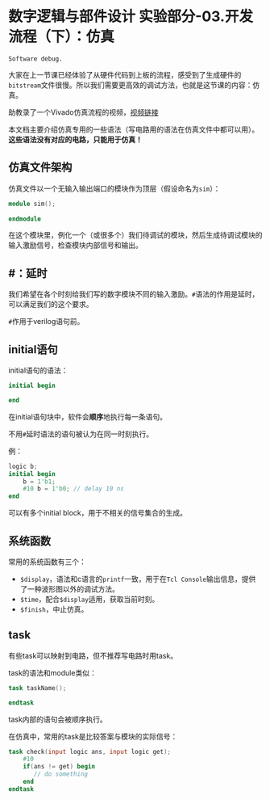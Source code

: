 # 数字逻辑与部件设计 实验部分-03.开发流程（下）：仿真

`Software debug.`

大家在上一节课已经体验了从硬件代码到上板的流程，感受到了生成硬件的`bitstream`文件很慢。所以我们需要更高效的调试方法，也就是这节课的内容：仿真。

助教录了一个Vivado仿真流程的视频，[视频链接](https://www.bilibili.com/video/BV17T4y1c7PZ)

本文档主要介绍仿真专用的一些语法（写电路用的语法在仿真文件中都可以用）。**这些语法没有对应的电路，只能用于仿真！**



## 仿真文件架构

仿真文件以一个无输入输出端口的模块作为顶层（假设命名为`sim`）：

```verilog
module sim();
    
endmodule
```

在这个模块里，例化一个（或很多个）我们待调试的模块，然后生成待调试模块的输入激励信号，检查模块内部信号和输出。

## #：延时

我们希望在各个时刻给我们写的数字模块不同的输入激励。`#`语法的作用是延时，可以满足我们的这个要求。

`#`作用于verilog语句前。

## initial语句

initial语句的语法：

```verilog
initial begin

end
```

在initial语句块中，软件会**顺序**地执行每一条语句。

不用`#`延时语法的语句被认为在同一时刻执行。

例：

```verilog
logic b;
initial begin
    b = 1'b1;
    #10 b = 1'b0; // delay 10 ns
end
```

可以有多个initial block，用于不相关的信号集合的生成。

## 系统函数

常用的系统函数有三个：

* `$display`，语法和c语言的`printf`一致，用于在`Tcl Console`输出信息，提供了一种波形图以外的调试方法。
* `$time`，配合`$display`适用，获取当前时刻。
* `$finish`，中止仿真。

## task

有些task可以映射到电路，但不推荐写电路时用task。

task的语法和module类似：

```verilog
task taskName();

endtask
```

task内部的语句会被顺序执行。

在仿真中，常用的task是比较答案与模块的实际信号：

```verilog
task check(input logic ans, input logic get);
    #10
    if(ans != get) begin
       // do something 
    end
endtask
```

